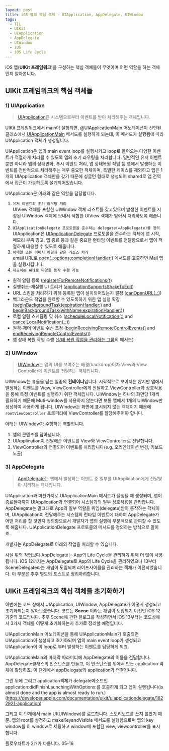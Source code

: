 ```yaml
---
layout: post
title: iOS 앱의 핵심 객체 - UIApplication, AppDelegate, UIWindow
tags:
  - TIL
  - UIKit
  - UIApplication
  - AppDelegate
  - UIWindow
  - iOS
  - iOS Life Cycle
---
```


iOS 앱(**UIKit 프레임워크**)을 구성하는 핵심 객체들이 무엇이며 어떤 역할을 하는 객체인지 알아봅니다.

## UIKit 프레임워크의 핵심 객체들

### 1) UIApplication
> [UIApplication](https://developer.apple.com/documentation/uikit/uiapplication)은 시스템으로부터 이벤트를 받아 처리해주는 객체입니다.

UIKit 프레임워크에서 main이 실행되면, @UIApplicationMain 어노테이션이 선언된 클래스에서 [UIApplicationMain](https://developer.apple.com/documentation/uikit/1622933-uiapplicationmain) 메서드를 실행하게 되는데, 이 메서드가 실행됨에 따라 UIApplication 객체가 생성됩니다. 

UIApplication은 앱의 main event loop를 실행시키고 loop로 들어오는 다양한 이벤트가 적절하게 처리될 수 있도록 앱의 초기 라우팅을 처리합니다.
일반적인 유저 이벤트 뿐만 아니라 앱의 상태변화, 푸시 이벤트 처리, 앱 상태복원 작업 등 앱에서 발생하는 이벤트를 전반적으로
처리해주는 매우 중요한 객체이며, 특별한 케이스를 제외하고 앱은 1개의 UIApplication 객체만을 갖기 때문에 싱글턴 형태로 생성되어 shared로 앱 전역에서 접근이 가능하도록 설계되어있습니다.

UIApplication은 아래와 같은 역할을 담당합니다.

1. `유저 이벤트의 초기 라우팅 처리`  
UIView 객체를 포함한 UIWindow 객체 리스트를 갖고있으며 발생한 이벤트를 지정된 UIWindow 객체에 보내서 적합한 UIView 객체가 받아서 처리하도록 해줍니다.
2. `UIApplicationDelegate 프로토콜을 준수하는 delegate(=AppDelegate)를 정의` 
UIApplication은 [UIApplicationDelegate](https://developer.apple.com/documentation/uikit/uiapplicationdelegate) 프로토콜을 준수하는 객체에 앱 시작, 메모리 부족 경고, 앱 종료 등과 같은 중요한 런타임 이벤트를 전달함으로서 앱이 적절하게 대응할 수 있도록 해줍니다.
3. `이메일 또는 이미지 파일과 같은 리소스 처리`  
email URL로 [open(_:options:completionHandler:)](https://developer.apple.com/documentation/uikit/uiapplication/1648685-open) 메서드를 호출하면 Mail 앱을 실행시킵니다.
4. `제공하는 API로 다양한 동작 수행 가능`  
- 원격 알림 등록 ([registerForRemoteNotifications()](https://developer.apple.com/documentation/uikit/uiapplication/1623078-registerforremotenotifications))
- 실행취소-재실행 UI 트리거 ([applicationSupportsShakeToEdit](https://developer.apple.com/documentation/uikit/uiapplication/1623127-applicationsupportsshaketoedit))
- URL 스킴을 처리하기 위해 등록된 앱이 설치되어있는지 결정 ([canOpenURL(_:)](https://developer.apple.com/documentation/uikit/uiapplication/1622952-canopenurl))
- 백그라운드 작업을 완료할 수 있도록하기 위한 앱 실행 확장 ([beginBackgroundTask(expirationHandler:)](https://developer.apple.com/documentation/uikit/uiapplication/1623031-beginbackgroundtask) and [beginBackgroundTask(withName:expirationHandler:)](https://developer.apple.com/documentation/uikit/uiapplication/1623051-beginbackgroundtask))
- 로컬 알림 스케쥴링 및 취소 ([scheduleLocalNotification(:)](https://developer.apple.com/documentation/uikit/uiapplication/1623005-schedulelocalnotification) and [cancelLocalNotification(_:)](https://developer.apple.com/documentation/uikit/uiapplication/1623082-cancellocalnotification))
- 원격-제어 이벤트 수신 조정 ([beginReceivingRemoteControlEvents()](https://developer.apple.com/documentation/uikit/uiapplication/1623126-beginreceivingremotecontrolevent) and [endReceivingRemoteControlEvents()](https://developer.apple.com/documentation/uikit/uiapplication/1623057-endreceivingremotecontrolevents))
- 앱 상태 복원 작업 수행 ([상태 복원 작업을 관리하는 그룹](https://developer.apple.com/documentation/uikit/uiapplication#1657552)의 메서드)

### 2) UIWindow
> [UIWindow](https://developer.apple.com/documentation/uikit/uiwindow)는 앱의 UI를 보여주는 배경(backdrop)이자 View와 View Controller에 이벤트를 전달하는 객체입니다.

UIWindow는 뷰들을 담는 일종의 **컨테이너**입니다. 시각적으로 보이지는 않지만 앱에서 발생하는 이벤트를 View, ViewController에게 전달하고 ViewController과 상호작용을 통해 특정 이벤트를 실행하기 위한 객체입니다. UIWindow는 하나의 화면당 1개씩 필요하기 때문에 Muti-window를 사용하지
않는다면 보통 앱에서 1개의 UIWindow만 생성하여 사용하게 됩니다. UIWindow는 화면에 표시되지 않는 객체이기 때문에 `rootViewController` 프로퍼티에 ViewController를 할당해주어야 합니다.

아래는 UIWindow가 수행하는 역할입니다.

1. 앱의 콘텐츠를 담아냅니다.
2. UIApplication이 전달해준 이벤트를 View와 ViewController로 전달합니다.
3. ViewController와 연결되어 이벤트를 처리합니다(e.g. 오리엔테이션 변경, 키보드 노출)


### 3) AppDelegate
> [AppDelegate](https://developer.apple.com/documentation/uikit/uiapplicationdelegate)는 앱에서 발생하는 이벤트 중 일부를 UIApplication에게 전달받아 처리하는 객체입니다.

UIApplication과 마찬가지로 UIApplicationMain 메서드가 실행될 때 생성되며, 앱이 종료될때까지 UIApplication과 연결되어 시스템과의 일부 상호작용을 관리합니다. AppDelegate는 말그대로 App의 일부 역할을 위임(delegate)받아 동작하는 객체이며, UIApplication이 전달해주는 시스템의 런타임 이벤트에 대하여 AppDelegate가 어떤 처리를 할 것인지 정의함으로서 개발자가 앱의 실행에 부분적으로 관여할 수 있도록 해줍니다. UIApplicationDelegate 프로토콜의 메서드를 정의하는 방식으로 말이죠.

개발자는 AppDelegate로 아래의 작업을 처리할 수 있습니다.

사실 위의 작업보다 AppDelegate는 App의 Life Cycle을 관리하기 위해 더 많이 사용됩니다. 
iOS 12까지는 AppDelegate로 App의 Life Cycle을 관리하였으나 13부터 SceneDelegate라는 개념이 도입되며 라이프사이클을 관리하는
객체가 이전되었습니다. 이 부분은 추후 별도의 포스트로 정리하려합니다.

## UIKit 프레임워크의 핵심 객체들 초기화하기
이번에는 코드 상에서 UIApplication, UIWindow, AppDelegate가 어떻게 생성되고 초기화되는지 알아보겠습니다.
코드는 **Scene** 이라는 개념이 도입되기 이전인 iOS 12 기준의 코드입니다.
추후 Scene에 관한 블로그를 작성하면서 iOS 13부터는 코드상에서 3가지 객체를 어떻게 초기화하는지 추가로 정리할 예정입니다.

UIApplicationMain 어노테이션을 통해 UIApplicationMain가 호출되면 UIApplication이 생성되고 초기화되며
앱의 main event loop가 생성되고 UIApplication이 이 loop로 부터 발생하는 이벤트를 담당하게 되죠.

UIApplicationMain의 마지막 파라미터에 AppDelegate의 이름을 전달합니다. AppDelegate클래스의 인스턴스를 만들고, 이 인스턴스를 위에서 만든 application 객체에 할당하죠. 이 단계에서 appDelegate와 application가 연결됩니다.

그런 뒤에 그리고 application객체가 delegate메소드인 application:didFinishLaunchingWithOptions:를 호출하게 되고 앱이 실행됩니다(is almost done and the app is almost ready to run.)(https://developer.apple.com/documentation/uikit/uiapplicationdelegate/1622921-application)

그리고 이 단계에서 main UI(UIWindow)를 로드합니다. 스토리보드를 쓰지 않았기 때문. 앱의 root를 설정하고 makeKeyandVisible 메서드를 실행함으로써 앱의 key window를 이 window로 세팅하고 window에 포함된 view, viewcontroller를 표시합니다.

플로우차트가 2개가 다릅니다. 05-16